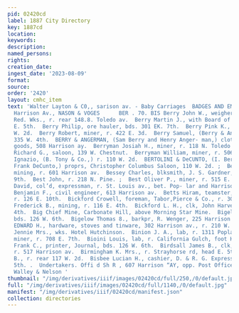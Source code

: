 ```yaml
---
pid: 02420cd
label: 1887 City Directory
key: 1887cd
location: 
keywords: 
description: 
named_persons: 
rights: 
creation_date: 
ingest_date: '2023-08-09'
format: 
source: 
order: '2420'
layout: cmhc_item
text: 'Walter Layton & C0,, sarison av. - Baby Carriages  BADGES AND EMBLEMS, 4153
  Harrison Av., NASON & VOGES      BER . 70. BIS Berry John W., weigher, Harrison
  Red. Wks., r. rear 148.8. Toledo av.  Berry Martin J., with Board of Trade, r. 133
  E. 5th.  Berry Philip, ore hauler, bds. 301 EK. 7th.  Berry Pink K., barber, 1124
  W. 2d.  Berry Robert, miner, r. 422 E. 3d.  Berry Samuel, (Berry & Angerman,) r.
  335 W. 4th.  BERRY & ANGERMAN, (Sam Berry and Henry Anger- man,) clothing and furnishing
  goods, 508 Harrison ay.  Berryman Josiah H., miner, r. 118 N. Toledo av.  Berryman
  Richard G., saloon, 139 W. Chestnut.  Berryman William, miner, r. 506 E. 7th.  Bertolini
  Ignazio, (B. Tony & Co.,) r. 110 W. 2d.  BERTOLINI & DeCUNTO, (I. Bertolini and
  Frank DeCunto,) proprs, Christopher Columbus Saloon, 110 W. 2d. ;  Besly Irving,
  mining, r. 601 Harrison av.  Bessey Charles, blksmith, J. S. Gardner, r. 409 E.
  9th.  Best John, r. 218 N. Pine. ;  Best Oliver P., miner, r. 515 E. 10th. v  Bethel
  David, col’d, expressman, r. St. Louis av., bet. Pop- lar and Harrison av.  Betser
  Benjamin F., civil engineer, 613 Harrison av.  Betts Hiram, teamster, John Harvey,
  r. 126 E. 10th.  Bickford Crowell, foreman, Tabor,Pierce & Co., r. 301 E. 5th.  Bickford
  Frederick B., mining, r. 116 E. 4th.  Bickford L. H., clk, John Harvey, r. 116 E.
  4th.  Big Chief Mine, Carbonate Hill, above Morning Star Mine.  Bigelow B. A.. miner,
  bds. 126 W. 6th.  Bigelow Thomas 8., barkpr, R. Wenger, 225 Harrison av.  BIGGERS
  EDWARD H., hardware, stoves and tinware, 302 Harrison av., r. 210 W. 3d.  Billington
  Jennie Mrs., wks. Hotel Hutchinson.  Binion J. A., lab, r. 1311 Poplar.  Binns Allen,
  miner, r. 708 E. 7th.  Bioini Louis, lab, r. California Gulch, foot Harrison av.  Birdsall
  Frank C., printer, Journal, bds. 126 W. 6th.  Birdsall James B., clk, Marsh & Eaton,
  r. 517 Harrison av.  Birmingham K. Mrs., r. Strayhorse rd, head E. 5th.  Biron John
  B., r. rear 117 W. 2d.  Bisbee Lucian H., cashier, D. & R. G. Express, r. 218 W.
  5th. .  Undertakers. Offi d Sh R , 607 Harrison “AY, opp. Post Office. ‘Telephone.
  Walley & Nelson '
thumbnail: "/img/derivatives/iiif/images/02420cd/full/250,/0/default.jpg"
full: "/img/derivatives/iiif/images/02420cd/full/1140,/0/default.jpg"
manifest: "/img/derivatives/iiif/02420cd/manifest.json"
collection: directories
---
```

